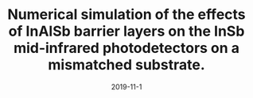 ---
title: "Numerical simulation of the effects of InAlSb barrier layers on the InSb mid-infrared photodetectors on a mismatched substrate."
citation: "Numerical simulation of the effects of InAlSb barrier layers on the InSb mid-infrared photodetectors on a mismatched substrate."
collection: news
permalink: /news/news-wbw
date: 2019-11-1
paperurl: '/files/pdf/papers/SPIE.pdf'
link: 'https://doi.org/10.1117/12.2536915'
code: 'https://bw-wang.github.io/publications/'
github: 'https://github.com/jayrobwilliams/Peace-Agreement-Strength'
---